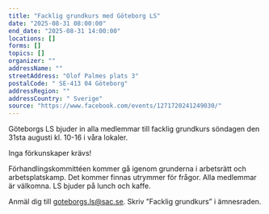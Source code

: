 ```yaml
---
title: "Facklig grundkurs med Göteborg LS"
date: "2025-08-31 08:00:00"
end_date: "2025-08-31 14:00:00"
locations: []
forms: []
topics: []
organizer: ""
addressName: ""
streetAddress: "Olof Palmes plats 3"
postalCode: " SE-413 04 Göteborg"
addressRegion: ""
addressCountry: " Sverige"
source: "https://www.facebook.com/events/1271720241249030/"
---
```

Göteborgs LS bjuder in alla medlemmar till facklig grundkurs
söndagen den 31sta augusti kl. 10-16 i våra lokaler.

Inga förkunskaper krävs!

Förhandlingskommittéen kommer
gå igenom grunderna i arbetsrätt och
arbetsplatskamp. Det kommer finnas
utrymmer för frågor. Alla medlemmar är
välkomna. LS bjuder på lunch och kaffe.

Anmäl dig till goteborgs.ls@sac.se. Skriv ”Facklig grundkurs” i ämnesraden.